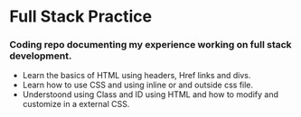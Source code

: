 # Full Stack Practice
### Coding repo documenting my experience working on full stack development.

* Learn the basics of HTML using headers, Href links and divs. 
* Learn how to use CSS and using inline or and outside css file.
* Understoond using Class and ID using HTML and how to modify and customize in a external CSS.